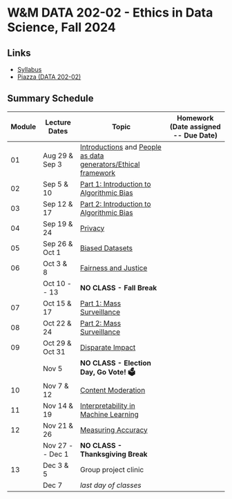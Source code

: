 # W&M DATA 202-02 - Ethics in Data Science, Fall 2024

## Links

* [Syllabus](syllabus.md)
* [Piazza (DATA 202-02)](https://piazza.com/class/lz70wfvqakt7fu/)

## Summary Schedule

|Module |Lecture Dates|Topic|Homework (Date assigned -- Due Date)
|---|---|---|---|
|01| Aug 29 & Sep 3 | [Introductions](https://docs.google.com/presentation/d/1dGQE8uw04xB06d-hbzV8BSomjPdbGt7SgchiI91LKms/edit?usp=sharing) and [People as data generators/Ethical framework](modules/module_01.md)|
|02| Sep  5 &    10 | [Part 1: Introduction to Algorithmic Bias](modules/module_02a.md) | 
|03| Sep 12 &    17 | [Part 2: Introduction to Algorithmic Bias](modules/module_02b.md) |
|04| Sep 19 &    24 | [Privacy](modules/module_03.md) |
|05| Sep 26 & Oct 1 | [Biased Datasets](modules/module_04.md) |
|06| Oct 3  &     8 | [Fairness and Justice](modules/module_05.md)|
|  | Oct 10 --   13 | **NO CLASS - Fall Break**                                                                                                    |
|07| Oct 15 &    17 | [Part 1: Mass Surveillance](modules/module_06a.md) |
|08| Oct 22 &    24 | [Part 2: Mass Surveillance](modules/module_06b.md) |
|09| Oct 29 & Oct 31| [Disparate Impact](modules/module_07.md)|
|  | Nov 5          | **NO CLASS - Election Day, Go Vote! 🗳️**                                                                                     |
|10| Nov 7 &     12 | [Content Moderation](modules/module_08.md)|
|11| Nov 14 &    19 | [Interpretability in Machine Learning](modules/module_09.md) |
|12| Nov 21 &   26  | [Measuring Accuracy](modules/module_10.md) |                                                                                           |
|  | Nov 27 -- Dec 1| **NO CLASS - Thanksgiving Break**                                                                                            |
|13| Dec 3 &      5 | Group project clinic |
|  | Dec 7          | *last day of classes*|
